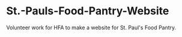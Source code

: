 # St.-Pauls-Food-Pantry-Website
Volunteer work for HFA to make a website for St. Paul's Food Pantry.
